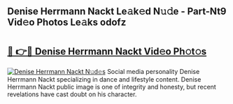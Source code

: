 ## Denise Herrmann Nackt Le𝚊k𝚎d N𝚞𝚍e - Part-Nt9 Vid𝚎o Photos Le𝚊ks odofz

# <h2><a href="http://fb7bs1.evod.top/?m=Denise+Herrmann+Nackt">🔗 👉🔴 Denise Herrmann Nackt Vid𝚎o Ph𝚘t𝚘s</a></h2>

[![Denise Herrmann Nackt N𝚞d𝚎s](https://i.imgur.com/8V9OHl7.gif)](http://fb7bs1.evod.top/?m=Denise+Herrmann+Nackt)
Social media personality Denise Herrmann Nackt specializing in dance and lifestyle content. Denise Herrmann Nackt public image is one of integrity and honesty, but recent revelations have cast doubt on his character. 
